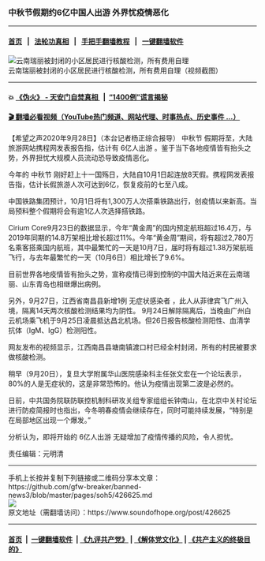 ### 中秋节假期约6亿中国人出游 外界忧疫情恶化
------------------------

#### [首页](https://github.com/gfw-breaker/banned-news3/blob/master/README.md) &nbsp;&nbsp;|&nbsp;&nbsp; [法轮功真相](https://github.com/begood0513/basic/blob/master/README.md)  &nbsp;&nbsp;|&nbsp;&nbsp; [手把手翻墙教程](https://github.com/gfw-breaker/guides/wiki)  &nbsp;&nbsp;|&nbsp;&nbsp; [一键翻墙软件](https://github.com/gfw-breaker/nogfw/blob/master/README.md)  



<div><img alt="云南瑞丽被封闭的小区居民进行核酸检测，所有费用自理" src="https://img.soundofhope.org/2020-09/wuhanfeiyan_2020-09-14_1-1600091364763.jpg"/>
<br/><figcaption class="caption">
 云南瑞丽被封闭的小区居民进行核酸检测，所有费用自理（视频截图）
</figcaption></div><hr/>

#### 💥 [《伪火》 - 天安门自焚真相 ](http://158.247.195.190:10000/videos/blog/weihuo.html)&nbsp; |&nbsp; [“1400例”谎言揭秘  ](http://158.247.195.190:10000/videos/blog/jiexi1400.html)

#### [ 🎬  翻墙必看视频（YouTube热门频道、网站代理、时事热点、历史事件 ...）](https://github.com/gfw-breaker/links/blob/master/banned.md)

<div><div class="Content__Wrapper sc-1bvya0-0 grZQxZ">
 <p class="meta-top">
  <span class="meta">
   【希望之声2020年9月28日】（本台记者杨正综合报导）
  </span>
  <ok href="/term/6646">
   中秋节
  </ok>
  假期将至，大陆旅游网站携程网发表报告指，估计有
  <ok href="/term/385888">
   6亿人出游
  </ok>
  。鉴于当下各地疫情皆有抬头之势，外界担忧大规模人员流动恐导致疫情恶化。
 </p>
 <p>
  今年的
  <ok href="/term/6646">
   中秋节
  </ok>
  刚好赶上十一国殇日，大陆自10月1日起连放8天假。携程网发表报告指，估计长假旅游人次可达到6亿，恢复疫前的七至八成。
 </p>
 <div class="AD_Embed__Wrap-sc-1xslmin-0 igMuqX module desktop">
  <div>
  </div>
 </div>
 <p>
  中国铁路集团预计，10月1日将有1,300万人次搭乘铁路出行，创疫情以来新高。当局预料整个假期将会有逾1亿人次选择搭铁路。
 </p>
 <p>
  Cirium Core9月23日的数据显示，今年“黄金周”的国内预定航班超过16.4万，与2019年同期的14.8万架相比增长超过11%。今年“黄金周”期间，将有超过2,780万名乘客搭乘国内航班，其中最繁忙的一天是10月7日，届时将有超过1.38万架航班飞行，与去年最繁忙的一天（10月6日）相比增长了9.6%。
 </p>
 <p>
  目前世界各地疫情皆有抬头之势，宣称疫情已得到控制的中国大陆近来在云南瑞丽、山东青岛也相继爆出病例。
 </p>
 <p>
  另外，9月27日，江西省南昌县新增1例
  <ok href="/term/220444">
   无症状感染者
  </ok>
  ，此人从菲律宾飞广州入境，隔离14天两次核酸检测结果均为阴性。 9月24日解除隔离后，当晚由广州白云机场乘飞机于9月25日凌晨抵达昌北机场。但26日报告核酸检测阳性、血清学抗体（IgM、IgG）检测阳性。
 </p>
 <p>
  网友发布的视频显示，江西南昌县塘南镇渡口村已经全村封闭，所有的村民被要求做核酸检测。
 </p>
 <p>
  稍早（9月20日），复旦大学附属华山医院感染科主任张文宏在一个论坛表示，80%的人是无症状的，这是非常恐怖的。他认为疫情出现第二波是必然的。
 </p>
 <p>
  日前，中共国务院联防联控机制科研攻关组专家组组长钟南山，在北京中关村论坛进行防疫简报时也指出，今冬明春疫情会继续存在，同时可能持续发展，“特别是在局部地区出现一个爆发。”
 </p>
 <p>
  分析认为，即将开始的
  <ok href="/term/385888">
   6亿人出游
  </ok>
  无疑增加了疫情传播的风险，令人担忧。
 </p>
 <p class="meta-btm">
  责任编辑：元明清
 </p>
</div>
</div>
<hr/>
手机上长按并复制下列链接或二维码分享本文章：<br/>
https://github.com/gfw-breaker/banned-news3/blob/master/pages/soh5/426625.md <br/>
<a href='https://github.com/gfw-breaker/banned-news3/blob/master/pages/soh5/426625.md'><img src='https://github.com/gfw-breaker/banned-news3/blob/master/pages/soh5/426625.md.png'/></a> <br/>
原文地址（需翻墙访问）：https://www.soundofhope.org/post/426625


------------------------
#### [首页](https://github.com/gfw-breaker/banned-news3/blob/master/README.md) &nbsp;|&nbsp; [一键翻墙软件](https://github.com/gfw-breaker/nogfw/blob/master/README.md) &nbsp;| [《九评共产党》](https://github.com/gfw-breaker/9ping.md/blob/master/README.md#九评之一评共产党是什么) | [《解体党文化》](https://github.com/gfw-breaker/jtdwh.md/blob/master/README.md) | [《共产主义的终极目的》](https://github.com/gfw-breaker/gczydzjmd.md/blob/master/README.md)


<img src='http://gfw-breaker.win/banned-news3/pages/soh5/426625.md' width='0px' height='0px'/>